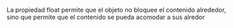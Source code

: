 La propiedad float permite que el objeto no bloquee el contenido alrededor, sino que permite que el contenido se pueda acomodar a sus alredor